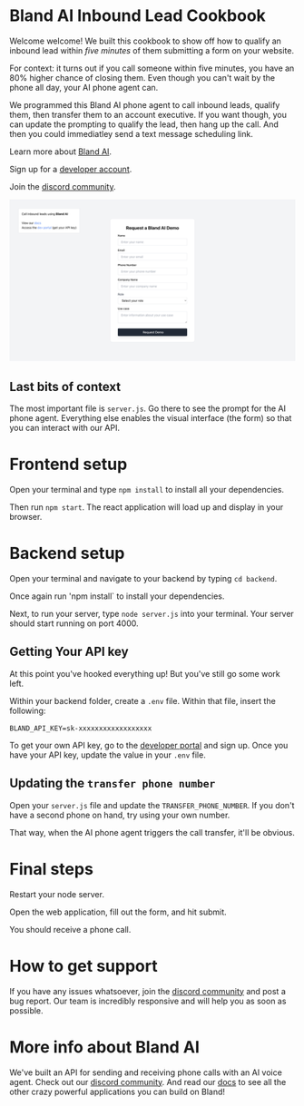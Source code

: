# Bland AI Inbound Lead Cookbook

Welcome welcome! We built this cookbook to show off how to qualify an inbound lead within _five minutes_ of them submitting a form on your website.

For context: it turns out if you call someone within five minutes, you have an 80% higher chance of closing them. Even though you can't wait by the phone all day, your AI phone agent can.

We programmed this Bland AI phone agent to call inbound leads, qualify them, then transfer them to an account executive. If you want though, you can update the prompting to qualify the lead, then hang up the call. And then you could immediatley send a text message scheduling link.

Learn more about [Bland AI](https://www.bland.ai).

Sign up for a [developer account](https://app.bland.ai).

Join the [discord community](https://discord.gg/QvxDz8zcKe).

![Drag Racing](./public/demoimage.png)

## Last bits of context

The most important file is `server.js`. Go there to see the prompt for the AI phone agent. Everything else enables the visual interface (the form) so that you can interact with our API.

# Frontend setup

Open your terminal and type `npm install` to install all your dependencies.

Then run `npm start`. The react application will load up and display in your browser.

# Backend setup

Open your terminal and navigate to your backend by typing `cd backend`.

Once again run 'npm install` to install your dependencies.

Next, to run your server, type `node server.js` into your terminal. Your server should start running on port 4000.

## Getting Your API key

At this point you've hooked everything up! But you've still go some work left.

Within your backend folder, create a `.env` file. Within that file, insert the following:

```
BLAND_API_KEY=sk-xxxxxxxxxxxxxxxxxx
```

To get your own API key, go to the [developer portal](https://app.bland.ai) and sign up. Once you have your API key, update the value in your `.env` file.

## Updating the `transfer phone number`

Open your `server.js` file and update the `TRANSFER_PHONE_NUMBER`. If you don't have a second phone on hand, try using your own number.

That way, when the AI phone agent triggers the call transfer, it'll be obvious.

# Final steps

Restart your node server.

Open the web application, fill out the form, and hit submit.

You should receive a phone call.

# How to get support

If you have any issues whatsoever, join the [discord community](https://discord.gg/QvxDz8zcKe) and post a bug report. Our team is incredibly responsive and will help you as soon as possible.

# More info about Bland AI

We've built an API for sending and receiving phone calls with an AI voice agent. Check out our [discord community](https://discord.gg/QvxDz8zcKe). And read our [docs](https://docs.bland.ai/introduction) to see all the other crazy powerful applications you can build on Bland!
